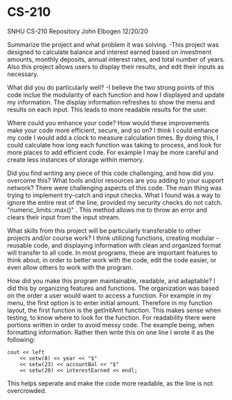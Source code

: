 # CS-210
SNHU CS-210 Repository
John Elbogen
12/20/20

Summarize the project and what problem it was solving.
-This project was designed to calculate balance and interest earned based on investment amounts, monthly deposits, annual interest rates, and total number of years.  Also this project allows users to display their results, and edit their inputs as necessary.

What did you do particularly well?
-I believe the two strong points of this code inclue the modularity of each function and how I displayed and update my information.  The display information refreshes to show the menu and results on each input.  This leads to more readable results for the user.

Where could you enhance your code? How would these improvements make your code more efficient, secure, and so on?
I think I could enhance my code I would add a clock to measure calculation times.  By doing this, I could calculate how long each function was taking to process, and look for more places to add efficient code.  For example I may be more careful and create less instances of storage within memory.

Did you find writing any piece of this code challenging, and how did you overcome this? What tools and/or resources are you adding to your support network?
There were challenging aspects of this code.  The main thing was trying to implement try-catch and input checks.  What I found was a way to ignore the entire rest of the line, provided my security checks do not catch.  "numeric_limits<streamsize>::max()" . This method allows me to throw an error and clears their input from the input stream.
  
What skills from this project will be particularly transferable to other projects and/or course work?
I think utilizing functions, creating modular - reusable code, and displaying information with clean and organized format will transfer to all code.  In most programs, these are important features to think about, in order to better work with the code, edit the code easier, or even allow others to work with the program.

How did you make this program maintainable, readable, and adaptable?
I did this by organizing features and functions.  The organization was based on the order a user would want to access a function.  For example in my menu, the first option is to enter initial amount.  Therefore in my function layout, the first function is the getInitAmt function.  This makes sense when testing, to know where to look for the function.  For readability there were portions written in order to avoid messy code.  The example being, when formatting information.  Rather then write this on one line I wrote it as the following:

```
cout << left
	<< setw(8) << year << "$"
	<< setw(23) << accountBal << "$"
	<< setw(20) << interestEarned << endl;
```
 
This helps seperate and make the code more readable, as the line is not overcrowded.
